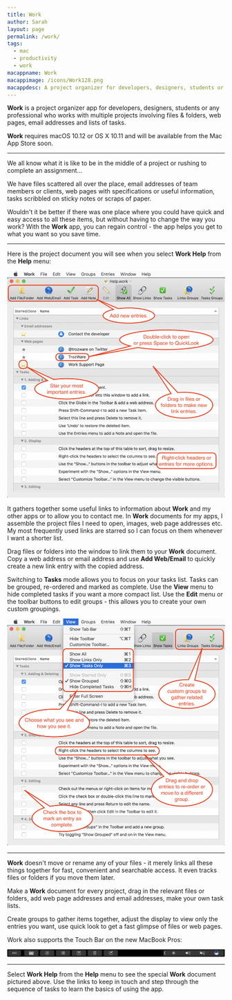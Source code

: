 ```yaml
---
title: Work
author: Sarah
layout: page
permalink: /work/
tags:
  - mac
  - productivity
  - work
macappname: Work
macappimage: /icons/Work128.png
macappdesc: A project organizer for developers, designers, students or any professional who works with multiple projects involving files & folders, web pages, email addresses and lists of tasks.
---
```


**Work** is a project organizer app for developers, designers, students or any professional who works with multiple projects involving files & folders, web pages, email addresses and lists of tasks. 

**Work** requires macOS 10.12 or OS X 10.11 and will be available from the Mac App Store soon.

---

We all know what it is like to be in the middle of a project or rushing to complete an assignment...

We have files scattered all over the place, email addresses of team members or clients, web pages with specifications or useful information, tasks scribbled on sticky notes or scraps of paper.

Wouldn't it be better if there was one place where you could have quick and easy access to all these items, but without having to change the way you work? With the **Work** app, you can regain control - the app helps you get to what you want so you save time.

---

Here is the project document you will see when you select **Work Help** from the **Help** menu:

![Work][1]

It gathers together some useful links to information about **Work** and my other apps or to allow you to contact me. In **Work** documents for my apps, I assemble the project files I need to open, images, web page addresses etc. My most frequently used links are starred so I can focus on them whenever I want a shorter list.

Drag files or folders into the window to link them to your **Work** document. Copy a web address or email address and use **Add Web/Email** to quickly create a new link entry with the copied address.

Switching to **Tasks** mode allows you to focus on your tasks list. Tasks can be grouped, re-ordered and marked as complete. Use the **View** menu to hide completed tasks if you want a more compact list. Use the **Edit** menu or the toolbar buttons to edit groups - this allows you to create your own custom groupings.

![Work - Tasks][2]

---

**Work** doesn't move or rename any of your files - it merely links all these things together for fast, convenient and searchable access. It even tracks files or folders if you move them later.

Make a **Work** document for every project, drag in the relevant files or folders, add web page addresses and email addresses, make your own task lists.

Create groups to gather items together, adjust the display to view only the entries you want, use quick look to get a fast glimpse of files or web pages.

Work also supports the Touch Bar on the new MacBook Pros:

![Work - TouchBar][3]

---

Select **Work Help** from the **Help** menu to see the special **Work** document pictured above. Use the links to keep in touch and step through the sequence of tasks to learn the basics of using the app.

[1]: /images/WorkHelp1.png
[2]: /images/WorkHelp2.png
[3]: /images/Work_TB.png
